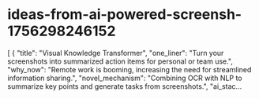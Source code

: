 # ideas-from-ai-powered-screensh-1756298246152
[ { "title": "Visual Knowledge Transformer", "one_liner": "Turn your screenshots into summarized action items for personal or team use.", "why_now": "Remote work is booming, increasing the need for streamlined information sharing.", "novel_mechanism": "Combining OCR with NLP to summarize key points and generate tasks from screenshots.", "ai_stac...
